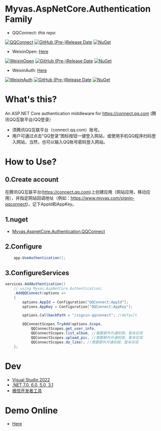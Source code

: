 # Myvas.AspNetCore.Authentication Family
* QQConnect: _this repo_

[![QQConnect](https://github.com/myvas/AspNetCore.Authentication.QQConnect/actions/workflows/dotnet.yml/badge.svg)](https://github.com/myvas/AspNetCore.Authentication.QQConnect)
[![GitHub (Pre-)Release Date](https://img.shields.io/github/release-date-pre/myvas/AspNetCore.Authentication.QQConnect?label=github)](https://github.com/myvas/AspNetCore.Authentication.QQConnect)
[![NuGet](https://img.shields.io/nuget/v/Myvas.AspNetCore.Authentication.QQConnect.svg)](https://www.nuget.org/packages/Myvas.AspNetCore.Authentication.QQConnect)

* WeixinOpen: [Here](https://github.com/myvas/AspNetCore.Authentication.WeixinOpen)

[![WeixinOpen](https://github.com/myvas/AspNetCore.Authentication.WeixinOpen/actions/workflows/dotnet.yml/badge.svg)](https://github.com/myvas/AspNetCore.Authentication.WeixinOpen)
[![GitHub (Pre-)Release Date](https://img.shields.io/github/release-date-pre/myvas/AspNetCore.Authentication.WeixinOpen?label=github)](https://github.com/myvas/AspNetCore.Authentication.WeixinOpen)
[![NuGet](https://img.shields.io/nuget/v/Myvas.AspNetCore.Authentication.WeixinOpen.svg)](https://www.nuget.org/packages/Myvas.AspNetCore.Authentication.WeixinOpen)

* WeixinAuth: [Here](https://github.com/myvas/AspNetCore.Authentication.WeixinAuth)

[![WeixinAuth](https://github.com/myvas/AspNetCore.Authentication.WeixinAuth/actions/workflows/dotnet.yml/badge.svg)](https://github.com/myvas/AspNetCore.Authentication.WeixinAuth)
[![GitHub (Pre-)Release Date](https://img.shields.io/github/release-date-pre/myvas/AspNetCore.Authentication.WeixinAuth?label=github)](https://github.com/myvas/AspNetCore.Authentication.WeixinAuth)
[![NuGet](https://img.shields.io/nuget/v/Myvas.AspNetCore.Authentication.WeixinAuth.svg)](https://www.nuget.org/packages/Myvas.AspNetCore.Authentication.WeixinAuth)

# What's this?
An ASP.NET Core authentication middleware for https://connect.qq.com (腾讯QQ互联平台/QQ登录）  
* 须腾讯QQ互联平台（connect.qq.com）账号。
* 用户可通过点击“QQ登录”图标按钮一键登入网站，或使用手机QQ程序扫码登入网站，当然，也可以输入QQ账号密码登入网站。

# How to Use?
## 0.Create account
在腾讯QQ互联平台(https://connect.qq.com)上创建应用（网站应用，移动应用），并指定网站回调地址（例如：https://www.myvas.com/signin-qqconnect)，记下AppId和AppKey。  

## 1.nuget
* [Myvas.AspnetCore.Authentication.QQConnect](https://www.nuget.org/packages/Myvas.AspNetCore.Authentication.QQConnect) 

## 2.Configure
```csharp
    app.UseAuthentication();
```

## 3.ConfigureServices
```csharp
services.AddAuthentication()
    // using Myvas.AspNetCore.Authentication;
    .AddQQConnect(options => 
    {
        options.AppId = Configuration["QQConnect:AppId"];
        options.AppKey = Configuration["QQConnect:AppKey"];

        options.CallbackPath = "/signin-qqconnect"; //default

        QQConnectScopes.TryAdd(options.Scope,
            QQConnectScopes.get_user_info,
            QQConnectScopes.list_album, //需要额外开通权限，暂未实现
            QQConnectScopes.upload_pic, //需要额外开通权限，暂未实现
            QQConnectScopes.do_like); //需要额外开通权限，暂未实现
    };
```

# Dev
* [Visual Studio 2022](https://visualstudio.microsoft.com)
* [.NET 7.0, 6.0, 5.0, 3.1](https://dotnet.microsoft.com/en-us/download/dotnet)
* [微信开发者工具](https://mp.weixin.qq.com/debug/wxadoc/dev/devtools/download.html)

# Demo Online
* [Here](https://demo.auth.myvas.com)
